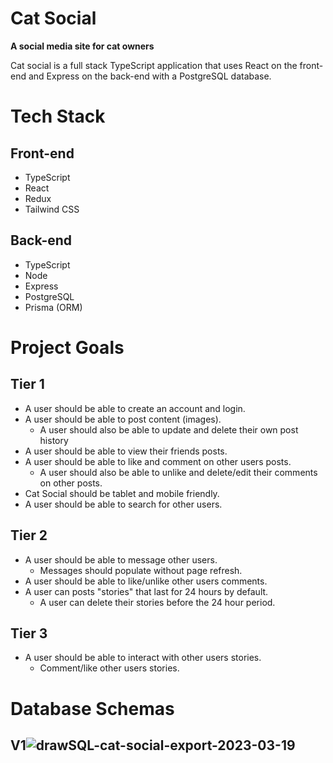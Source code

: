 # Cat Social
**A social media site for cat owners**

  Cat social is a full stack TypeScript application that uses React on the front-end and Express on the back-end with a PostgreSQL database.
# Tech Stack
## Front-end
  - TypeScript
  - React
  - Redux
  - Tailwind CSS
## Back-end
  - TypeScript
  - Node
  - Express
  - PostgreSQL
  - Prisma (ORM)
  
# Project Goals
## Tier 1
- A user should be able to create an account and login.
- A user should be able to post content (images).
  - A user should also be able to update and delete their own post history
- A user should be able to view their friends posts.
- A user should be able to like and comment on other users posts.
  - A user should also be able to unlike and delete/edit their comments on other posts.
- Cat Social should be tablet and mobile friendly.
- A user should be able to search for other users.

## Tier 2
- A user should be able to message other users.
  - Messages should populate without page refresh.
- A user should be able to like/unlike other users comments.
- A user can posts "stories" that last for 24 hours by default.
  - A user can delete their stories before the 24 hour period.

## Tier 3
- A user should be able to interact with other users stories.
  - Comment/like other users stories.
  
# Database Schemas
## V1![drawSQL-cat-social-export-2023-03-19](https://user-images.githubusercontent.com/79232977/226156711-8004162d-6b4f-4394-bb6c-2d04c2926c7b.png)




